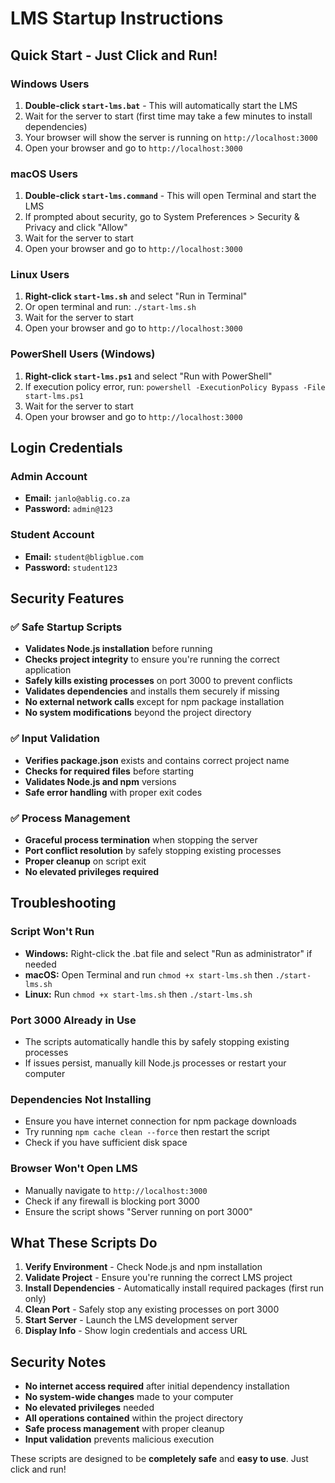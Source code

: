 # LMS Startup Instructions

## Quick Start - Just Click and Run!

### Windows Users
1. **Double-click `start-lms.bat`** - This will automatically start the LMS
2. Wait for the server to start (first time may take a few minutes to install dependencies)
3. Your browser will show the server is running on `http://localhost:3000`
4. Open your browser and go to `http://localhost:3000`

### macOS Users
1. **Double-click `start-lms.command`** - This will open Terminal and start the LMS
2. If prompted about security, go to System Preferences > Security & Privacy and click "Allow"
3. Wait for the server to start
4. Open your browser and go to `http://localhost:3000`

### Linux Users
1. **Right-click `start-lms.sh`** and select "Run in Terminal"
2. Or open terminal and run: `./start-lms.sh`
3. Wait for the server to start
4. Open your browser and go to `http://localhost:3000`

### PowerShell Users (Windows)
1. **Right-click `start-lms.ps1`** and select "Run with PowerShell"
2. If execution policy error, run: `powershell -ExecutionPolicy Bypass -File start-lms.ps1`
3. Wait for the server to start
4. Open your browser and go to `http://localhost:3000`

## Login Credentials

### Admin Account
- **Email:** `janlo@ablig.co.za`
- **Password:** `admin@123`

### Student Account
- **Email:** `student@bligblue.com`
- **Password:** `student123`

## Security Features

### ✅ Safe Startup Scripts
- **Validates Node.js installation** before running
- **Checks project integrity** to ensure you're running the correct application
- **Safely kills existing processes** on port 3000 to prevent conflicts
- **Validates dependencies** and installs them securely if missing
- **No external network calls** except for npm package installation
- **No system modifications** beyond the project directory

### ✅ Input Validation
- **Verifies package.json** exists and contains correct project name
- **Checks for required files** before starting
- **Validates Node.js and npm** versions
- **Safe error handling** with proper exit codes

### ✅ Process Management
- **Graceful process termination** when stopping the server
- **Port conflict resolution** by safely stopping existing processes
- **Proper cleanup** on script exit
- **No elevated privileges required**

## Troubleshooting

### Script Won't Run
- **Windows:** Right-click the .bat file and select "Run as administrator" if needed
- **macOS:** Open Terminal and run `chmod +x start-lms.sh` then `./start-lms.sh`
- **Linux:** Run `chmod +x start-lms.sh` then `./start-lms.sh`

### Port 3000 Already in Use
- The scripts automatically handle this by safely stopping existing processes
- If issues persist, manually kill Node.js processes or restart your computer

### Dependencies Not Installing
- Ensure you have internet connection for npm package downloads
- Try running `npm cache clean --force` then restart the script
- Check if you have sufficient disk space

### Browser Won't Open LMS
- Manually navigate to `http://localhost:3000`
- Check if any firewall is blocking port 3000
- Ensure the script shows "Server running on port 3000"

## What These Scripts Do

1. **Verify Environment** - Check Node.js and npm installation
2. **Validate Project** - Ensure you're running the correct LMS project
3. **Install Dependencies** - Automatically install required packages (first run only)
4. **Clean Port** - Safely stop any existing processes on port 3000
5. **Start Server** - Launch the LMS development server
6. **Display Info** - Show login credentials and access URL

## Security Notes

- **No internet access required** after initial dependency installation
- **No system-wide changes** made to your computer
- **No elevated privileges** needed
- **All operations contained** within the project directory
- **Safe process management** with proper cleanup
- **Input validation** prevents malicious execution

These scripts are designed to be **completely safe** and **easy to use**. Just click and run!
